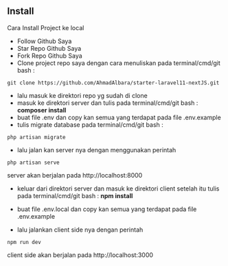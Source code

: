 ## Install
Cara Install Project ke local 
-   Follow Github Saya
-   Star Repo Github Saya
-   Fork Repo Github Saya
-   Clone project repo saya dengan cara menuliskan pada terminal/cmd/git bash :
``````
git clone https://github.com/AhmadAlbara/starter-laravel11-nextJS.git
`````` 
-   lalu masuk ke direktori repo yg sudah di clone
-   masuk ke direktori server dan tulis pada terminal/cmd/git bash : <b>composer install </b>
- buat file .env dan copy kan semua yang terdapat pada file .env.example 
-   tulis migrate database pada terminal/cmd/git bash : 
``````
php artisan migrate
``````
- lalu jalan kan server nya dengan menggunakan perintah
``````
php artisan serve
``````
server akan berjalan pada http://localhost:8000

-  keluar dari direktori server dan  masuk ke direktori client setelah itu tulis pada terminal/cmd/git bash : <b>npm install </b>
- buat file .env.local dan copy kan semua yang terdapat pada file .env.example 

- lalu jalankan client side nya dengan perintah
``````
npm run dev
``````
client side akan berjalan pada http://localhost:3000
